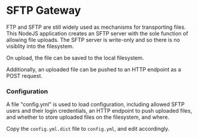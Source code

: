 SFTP Gateway
============

FTP and SFTP are still widely used as mechanisms 
for transporting files.  This NodeJS application
creates an SFTP server with the sole function of
allowing file uploads.  The SFTP server is write-only
and so there is no visiblity into the filesystem.

On upload, the file can be saved to the local filesystem.

Additionally, an uploaded file can be pushed to 
an HTTP endpoint as a POST request.

### Configuration

A file "config.yml" is used to load configuration,
including allowed SFTP users and their login credentials,
an HTTP endpoint to push uploaded files, and whether to
store uploaded files on the filesystem, and where.

Copy the `config.yml.dist` file to `config.yml`, and edit 
accordingly.

